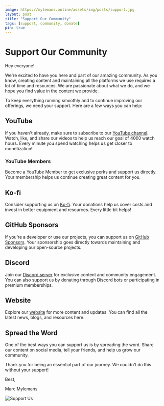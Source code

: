 ```yaml
---
image: https://mylemans.online/assets/img/posts/support.jpg
layout: post
title: "Support Our Community"
tags: [support, community, donate]
pin: true
---
```


# Support Our Community

Hey everyone!

We're excited to have you here and part of our amazing community. As you know, creating content and maintaining all the platforms we use requires a lot of time and resources. We are passionate about what we do, and we hope you find value in the content we provide.

To keep everything running smoothly and to continue improving our offerings, we need your support. Here are a few ways you can help:

## YouTube

If you haven't already, make sure to subscribe to our [YouTube channel](https://www.youtube.com/channel/UC1y0Dtbzss2I3mm45xPMm1Q). Watch, like, and share our videos to help us reach our goal of 4000 watch hours. Every minute you spend watching helps us get closer to monetization!

### YouTube Members

Become a [YouTube Member](https://www.youtube.com/channel/UC1y0Dtbzss2I3mm45xPMm1Q/join) to get exclusive perks and support us directly. Your membership helps us continue creating great content for you.

## Ko-fi

Consider supporting us on [Ko-fi](https://ko-fi.com/mylemansonline). Your donations help us cover costs and invest in better equipment and resources. Every little bit helps!

## GitHub Sponsors

If you're a developer or use our projects, you can support us on [GitHub Sponsors](https://github.com/sponsors/marcmylemans). Your sponsorship goes directly towards maintaining and developing our open-source projects.

## Discord

Join our [Discord server](https://discord.gg/EW2kn976) for exclusive content and community engagement. You can also support us by donating through Discord bots or participating in premium memberships.

## Website

Explore our [website](https://mylemans.online) for more content and updates. You can find all the latest news, blogs, and resources here.

## Spread the Word

One of the best ways you can support us is by spreading the word. Share our content on social media, tell your friends, and help us grow our community.

Thank you for being an essential part of our journey. We couldn't do this without your support!

Best,

Marc Mylemans

![Support Us](https://mylemans.online/assets/img/posts/support.jpg)

